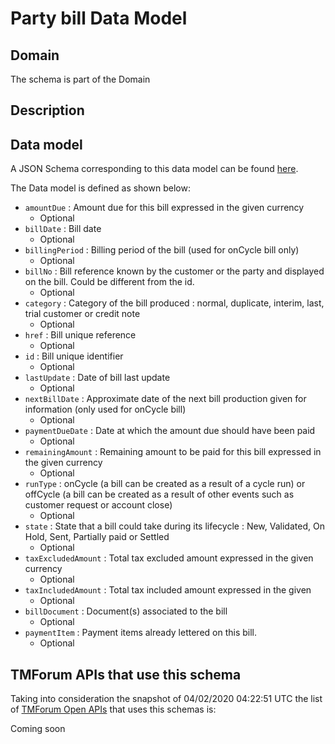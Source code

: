 # Party bill Data Model

## Domain

The  schema is part of the  Domain

## Description



## Data model

A JSON Schema corresponding to this data model can be found
[here](https://github.com/tmforum-rand/schemas/blob/candidates/EngagedParty/PartyBill.schema.json).

The Data model is defined as shown below:
- `amountDue` : Amount due for this bill expressed in the given currency
  - Optional
- `billDate` : Bill date
  - Optional
- `billingPeriod` : Billing period of the bill (used for onCycle bill only)
  - Optional
- `billNo` : Bill reference known by the customer or the party and displayed on the bill. Could be different from the id.
  - Optional
- `category` : Category of the bill produced : normal, duplicate, interim, last, trial customer or credit note
  - Optional
- `href` : Bill unique reference
  - Optional
- `id` : Bill unique identifier
  - Optional
- `lastUpdate` : Date of bill last update
  - Optional
- `nextBillDate` : Approximate date of  the next bill production given for information (only used for onCycle bill)
  - Optional
- `paymentDueDate` : Date at which the amount due should have been paid
  - Optional
- `remainingAmount` : Remaining amount to be paid for this bill expressed in the given currency
  - Optional
- `runType` : onCycle (a bill can be created as a result of a cycle run) or offCycle (a bill can be created as a result of other events such as customer request or account close)
  - Optional
- `state` : State that a bill could take during its lifecycle : New, Validated, On Hold, Sent, Partially paid or Settled
  - Optional
- `taxExcludedAmount` : Total tax excluded amount expressed in the given currency
  - Optional
- `taxIncludedAmount` : Total tax included amount expressed in the given
  - Optional
- `billDocument` : Document(s) associated to the bill
  - Optional
- `paymentItem` : Payment items already lettered on this bill.
  - Optional




## TMForum APIs that use this schema

Taking into consideration the snapshot of 04/02/2020 04:22:51 UTC the list of [TMForum Open APIs](https://www.tmforum.org/open-apis/) that uses this schemas is:

Coming soon